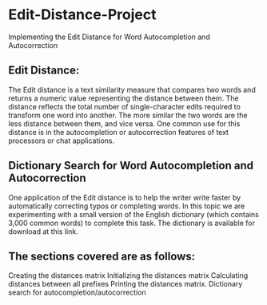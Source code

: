 # Edit-Distance-Project
Implementing the Edit Distance for Word Autocompletion and Autocorrection

## Edit Distance:

The Edit distance is a text similarity measure that compares two words and returns a numeric value representing the distance between them. The distance reflects the total number of single-character edits required to transform one word into another. The more similar the two words are the less distance between them, and vice versa. One common use for this distance is in the autocompletion or autocorrection features of text processors or chat applications.

## Dictionary Search for Word Autocompletion and Autocorrection

One application of the Edit distance is to help the writer write faster by automatically correcting typos or completing words. In this topic we are experimenting with a small version of the English dictionary (which contains 3,000 common words) to complete this task. The dictionary is available for download at this link.

## The sections covered are as follows:

Creating the distances matrix
Initializing the distances matrix
Calculating distances between all prefixes
Printing the distances matrix.
Dictionary search for autocompletion/autocorrection
